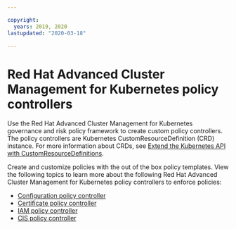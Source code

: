 ```yaml
---

copyright:
  years: 2019, 2020
lastupdated: "2020-03-18"

---
```


# Red Hat Advanced Cluster Management for Kubernetes policy controllers

Use the Red Hat Advanced Cluster Management for Kubernetes governance and risk policy framework to create custom policy controllers. The policy controllers are Kubernetes CustomResourceDefinition (CRD) instance. For more information about CRDs, see [Extend the Kubernetes API with CustomResourceDefinitions](https://kubernetes.io/docs/tasks/access-kubernetes-api/custom-resources/custom-resource-definitions/).

Create and customize policies with the out of the box policy templates. View the following topics to learn more about the following Red Hat Advanced Cluster Management for Kubernetes policy controllers to enforce policies:

- [Configuration policy controller](../manage_policies/config_policy_ctrl.md)
- [Certificate policy controller](../manage_policies/cert_policy_ctrl.md)
- [IAM policy controller](../manage_policies/iam_policy_ctrl.md)
- [CIS policy controller](../manage_policies/cis_policy_ctrl.md)

